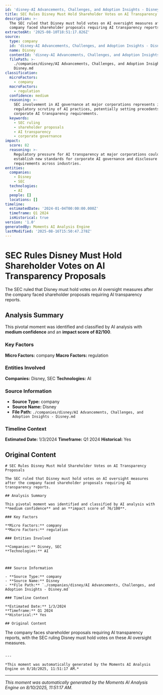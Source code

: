```yaml
---
id: 'disney-AI Advancements, Challenges, and Adoption Insights - Disney-moment-6'
title: SEC Rules Disney Must Hold Shareholder Votes on AI Transparency Proposals
description: >-
  The SEC ruled that Disney must hold votes on AI oversight measures after the
  company faced shareholder proposals requiring AI transparency reports.
extractedAt: '2025-08-10T18:51:17.826Z'
source:
  type: company
  id: 'disney-AI Advancements, Challenges, and Adoption Insights - Disney'
  name: Disney
  contentId: 'disney-AI Advancements, Challenges, and Adoption Insights - Disney'
  filePath: >-
    ./companies/disney/AI Advancements, Challenges, and Adoption Insights -
    Disney.md
classification:
  microFactors:
    - company
  macroFactors:
    - regulation
  confidence: medium
  reasoning: >-
    SEC involvement in AI governance at major corporations represents increasing
    regulatory scrutiny of AI practices, potentially setting precedents for
    corporate AI transparency requirements.
  keywords:
    - SEC ruling
    - shareholder proposals
    - AI transparency
    - corporate governance
impact:
  score: 82
  reasoning: >-
    Regulatory pressure for AI transparency at major corporations could
    establish new standards for corporate AI governance and disclosure
    requirements across industries.
entities:
  companies:
    - Disney
    - SEC
  technologies:
    - AI
  people: []
  locations: []
timeline:
  estimatedDate: '2024-01-04T00:00:00.000Z'
  timeframe: Q1 2024
  isHistorical: true
version: '1.0'
generatedBy: Moments AI Analysis Engine
lastModified: '2025-08-16T15:50:47.278Z'
---
```

# SEC Rules Disney Must Hold Shareholder Votes on AI Transparency Proposals

The SEC ruled that Disney must hold votes on AI oversight measures after the company faced shareholder proposals requiring AI transparency reports.

## Analysis Summary

This pivotal moment was identified and classified by AI analysis with **medium confidence** and an **impact score of 82/100**.

### Key Factors

**Micro Factors:** company
**Macro Factors:** regulation

### Entities Involved

**Companies:** Disney, SEC
**Technologies:** AI



### Source Information

- **Source Type:** company
- **Source Name:** Disney
- **File Path:** `./companies/disney/AI Advancements, Challenges, and Adoption Insights - Disney.md`

### Timeline Context

**Estimated Date:** 1/3/2024
**Timeframe:** Q1 2024
**Historical:** Yes

## Original Content

```
# SEC Rules Disney Must Hold Shareholder Votes on AI Transparency Proposals

The SEC ruled that Disney must hold votes on AI oversight measures after the company faced shareholder proposals requiring AI transparency reports.

## Analysis Summary

This pivotal moment was identified and classified by AI analysis with **medium confidence** and an **impact score of 76/100**.

### Key Factors

**Micro Factors:** company
**Macro Factors:** regulation

### Entities Involved

**Companies:** Disney, SEC
**Technologies:** AI



### Source Information

- **Source Type:** company
- **Source Name:** Disney
- **File Path:** `./companies/disney/AI Advancements, Challenges, and Adoption Insights - Disney.md`

### Timeline Context

**Estimated Date:** 1/3/2024
**Timeframe:** Q1 2024
**Historical:** Yes

## Original Content

```
The company faces shareholder proposals requiring AI transparency reports, with the SEC ruling Disney must hold votes on these AI oversight measures.
```

---

*This moment was automatically generated by the Moments AI Analysis Engine on 8/10/2025, 11:51:17 AM.*

```

---

*This moment was automatically generated by the Moments AI Analysis Engine on 8/10/2025, 11:51:17 AM.*
